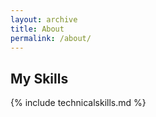 ```yaml
---
layout: archive
title: About
permalink: /about/
---
```




## My Skills

{% include technicalskills.md %}